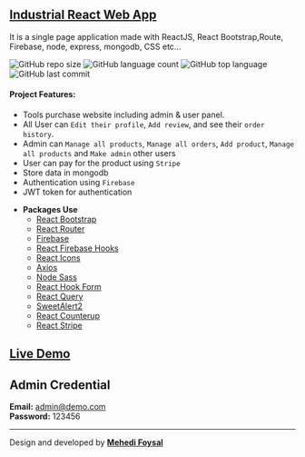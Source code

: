 ## [Industrial React Web App](https://industrial-4c896.firebaseapp.com/)

It is a single page application made with ReactJS, React Bootstrap,Route, Firebase, node, express, mongodb, CSS etc...

![GitHub repo size](https://img.shields.io/github/repo-size/MF-React-Projects/Industrial?style=plastic)
![GitHub language count](https://img.shields.io/github/languages/count/MF-React-Projects/Industrial?style=plastic)
![GitHub top language](https://img.shields.io/github/languages/top/MF-React-Projects/Industrial?style=plastic)
![GitHub last commit](https://img.shields.io/github/last-commit/MF-React-Projects/Industrial?color=red&style=plastic)


#### Project Features:

- Tools purchase website including admin & user panel.
- All User can `Edit their profile`, `Add review`, and see their `order history`.
- Admin can `Manage all products`, `Manage all orders`, `Add product`, `Manage all products` and `Make admin` other users
- User can pay for the product using `Stripe`
- Store data in mongodb
- Authentication using `Firebase`
- JWT token for authentication

* **Packages Use**
    * [React Bootstrap](https://react-bootstrap.github.io/)
    * [React Router](https://reactrouter.com/)
    * [Firebase](https://firebase.google.com/)
    * [React Firebase Hooks](https://github.com/CSFrequency/react-firebase-hooks)
    * [React Icons](https://react-icons.github.io/react-icons/)
    * [Axios](https://axios-http.com/docs/intro)
    * [Node Sass](https://www.npmjs.com/package/node-sass)
    * [React Hook Form](https://react-hook-form.com/)
    * [React Query](https://react-query.tanstack.com/)
    * [SweetAlert2](https://sweetalert2.github.io/)
    * [React Counterup](https://www.npmjs.com/package/react-countup)
    * [React Stripe](https://stripe.com/docs/stripe-js/react)

## [Live Demo](https://industrial-4c896.firebaseapp.com/)
## Admin Credential </br>
**Email:** admin@demo.com <br>
**Password:** 123456

---
Design and developed by **[Mehedi Foysal](https://github.com/mehedifoysal)**